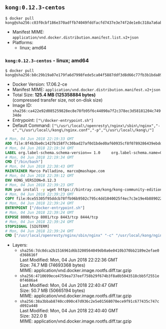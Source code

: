 ## `kong:0.12.3-centos`

```console
$ docker pull kong@sha256:c03f0cbf186e370adffb74049fddfacfd7437e3e74f2de1e8c318a7a6ab8c161
```

-	Manifest MIME: `application/vnd.docker.distribution.manifest.list.v2+json`
-	Platforms:
	-	linux; amd64

### `kong:0.12.3-centos` - linux; amd64

```console
$ docker pull kong@sha256:b8c29b19a07e179fa6d7998fede5ca04f5887ddf3d8d66c77fb3b1bda898be16
```

-	Docker Version: 17.06.2-ce
-	Manifest MIME: `application/vnd.docker.distribution.manifest.v2+json`
-	Total Size: **125.4 MB (125358884 bytes)**  
	(compressed transfer size, not on-disk size)
-	Image ID: `sha256:ca422e92d085259828ec8e78fb95f6c44090a7f2c378ec3d58181204c74934de`
-	Entrypoint: `["\/docker-entrypoint.sh"]`
-	Default Command: `["\/usr\/local\/openresty\/nginx\/sbin\/nginx","-c","\/usr\/local\/kong\/nginx.conf","-p","\/usr\/local\/kong\/"]`

```dockerfile
# Mon, 04 Jun 2018 22:19:33 GMT
ADD file:8f4b3be0c1427b158f7c30bad27af0d1bded0af60935cf8f0789286439ebdde9 in / 
# Mon, 04 Jun 2018 22:19:34 GMT
LABEL org.label-schema.schema-version== 1.0     org.label-schema.name=CentOS Base Image     org.label-schema.vendor=CentOS     org.label-schema.license=GPLv2     org.label-schema.build-date=20180531
# Mon, 04 Jun 2018 22:19:34 GMT
CMD ["/bin/bash"]
# Mon, 04 Jun 2018 22:38:43 GMT
MAINTAINER Marco Palladino, marco@mashape.com
# Mon, 04 Jun 2018 22:39:12 GMT
ENV KONG_VERSION=0.12.3
# Mon, 04 Jun 2018 22:39:23 GMT
RUN yum install -y wget https://bintray.com/kong/kong-community-edition-rpm/download_file?file_path=centos/7/kong-community-edition-$KONG_VERSION.el7.noarch.rpm &&     yum clean all
# Mon, 04 Jun 2018 22:39:23 GMT
COPY file:0ce55305f95ddcb78ffb96b9502c795c4dd1040025f4ec7c3e19e4b889022b90 in /docker-entrypoint.sh 
# Mon, 04 Jun 2018 22:39:24 GMT
ENTRYPOINT ["/docker-entrypoint.sh"]
# Mon, 04 Jun 2018 22:39:24 GMT
EXPOSE 8000/tcp 8001/tcp 8443/tcp 8444/tcp
# Mon, 04 Jun 2018 22:39:24 GMT
STOPSIGNAL [SIGTERM]
# Mon, 04 Jun 2018 22:39:24 GMT
CMD ["/usr/local/openresty/nginx/sbin/nginx" "-c" "/usr/local/kong/nginx.conf" "-p" "/usr/local/kong/"]
```

-	Layers:
	-	`sha256:7dc0dca2b1516961d6b3200564049db0a6e0410b370bb2189e2efae0d368616f`  
		Last Modified: Mon, 04 Jun 2018 22:22:36 GMT  
		Size: 74.7 MB (74693368 bytes)  
		MIME: application/vnd.docker.image.rootfs.diff.tar.gzip
	-	`sha256:4710699ece4759ea737eef758b29f674b3f8a0b5043518cbb5f2551e0f4686a4`  
		Last Modified: Mon, 04 Jun 2018 22:40:47 GMT  
		Size: 50.7 MB (50665194 bytes)  
		MIME: application/vnd.docker.image.rootfs.diff.tar.gzip
	-	`sha256:38a3bbab8740cc090c47d936c2e5e01568070ece9f91c677435c747cd092a448`  
		Last Modified: Mon, 04 Jun 2018 22:40:40 GMT  
		Size: 322.0 B  
		MIME: application/vnd.docker.image.rootfs.diff.tar.gzip
